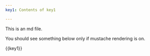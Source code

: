 ```yaml
---
key1: Contents of key1

---
```

This is an md file.



You should see something below only if mustache
rendering is on.

{{key1}}
